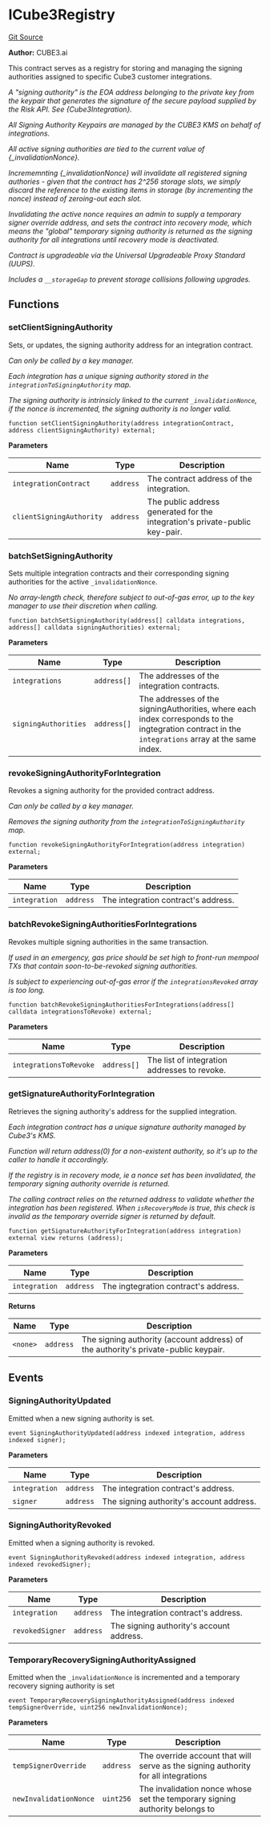 # ICube3Registry
[Git Source](https://github.com/cube-web3/protocol-core-solidity/blob/07ba602bddefe3eb8d740b07000837f7ec2fa9f5/src/interfaces/ICube3Registry.sol)

**Author:**
CUBE3.ai

This contract serves as a registry for storing and managing the signing authorities
assigned to specific Cube3 customer integrations.

*A "signing authority" is the EOA address belonging to the private key from the keypair that
generates the signature of the secure payload supplied by the Risk API. See {Cube3Integration}.*

*All Signing Authority Keypairs are managed by the CUBE3 KMS on behalf of integrations.*

*All active signing authorities are tied to the current value of {_invalidationNonce}.*

*Incrememnting {_invalidationNonce} will invalidate all registered signing authories - given that
the contract has 2^256 storage slots, we simply discard the reference to the existing
items in storage (by incrementing the nonce) instead of zeroing-out each slot.*

*Invalidating the active nonce requires an admin to supply a temporary signer override address, and
sets the contract into recovery mode, which means the "global" temporary signing authority is returned
as the signing authority for all integrations until recovery mode is deactivated.*

*Contract is upgradeable via the Universal Upgradeable Proxy Standard (UUPS).*

*Includes a `__storageGap` to prevent storage collisions following upgrades.*


## Functions
### setClientSigningAuthority

Sets, or updates, the signing authority address for an integration contract.

*Can only be called by a key manager.*

*Each integration has a unique signing authority stored in the `integrationToSigningAuthority` map.*

*The signing authority is intrinsicly linked to the current `_invalidationNonce`, if the nonce
is incremented, the signing authority is no longer valid.*


```solidity
function setClientSigningAuthority(address integrationContract, address clientSigningAuthority) external;
```
**Parameters**

|Name|Type|Description|
|----|----|-----------|
|`integrationContract`|`address`|The contract address of the integration.|
|`clientSigningAuthority`|`address`|The public address generated for the integration's private-public key-pair.|


### batchSetSigningAuthority

Sets multiple integration contracts and their corresponding signing authorities for the active
`_invalidationNonce`.

*No array-length check, therefore subject to out-of-gas error, up to the key manager to use their
discretion when calling.*


```solidity
function batchSetSigningAuthority(address[] calldata integrations, address[] calldata signingAuthorities) external;
```
**Parameters**

|Name|Type|Description|
|----|----|-----------|
|`integrations`|`address[]`|The addresses of the integration contracts.|
|`signingAuthorities`|`address[]`|The addresses of the signingAuthorities, where each index corresponds to the ingtegration contract in the `integrations` array at the same index.|


### revokeSigningAuthorityForIntegration

Revokes a signing authority for the provided contract address.

*Can only be called by a key manager.*

*Removes the signing authority from the `integrationToSigningAuthority` map.*


```solidity
function revokeSigningAuthorityForIntegration(address integration) external;
```
**Parameters**

|Name|Type|Description|
|----|----|-----------|
|`integration`|`address`|The integration contract's address.|


### batchRevokeSigningAuthoritiesForIntegrations

Revokes multiple signing authorities in the same transaction.

*If used in an emergency, gas price should be set high to front-run mempool TXs that
contain soon-to-be-revoked signing authorities.*

*Is subject to experiencing out-of-gas error if the `integrationsRevoked` array is too long.*


```solidity
function batchRevokeSigningAuthoritiesForIntegrations(address[] calldata integrationsToRevoke) external;
```
**Parameters**

|Name|Type|Description|
|----|----|-----------|
|`integrationsToRevoke`|`address[]`|The list of integration addresses to revoke.|


### getSignatureAuthorityForIntegration

Retrieves the signing authority's address for the supplied integration.

*Each integration contract has a unique signature authority managed by Cube3's KMS.*

*Function will return address(0) for a non-existent authority, so it's up to the caller
to handle it accordingly.*

*If the registry is in recovery mode, ie a nonce set has been invalidated, the temporary
signing authority override is returned.*

*The calling contract relies on the returned address to validate whether the integration has
been registered.  When `isRecoveryMode` is true, this check is invalid as the temporary
override signer is returned by default.*


```solidity
function getSignatureAuthorityForIntegration(address integration) external view returns (address);
```
**Parameters**

|Name|Type|Description|
|----|----|-----------|
|`integration`|`address`|The ingtegration contract's address.|

**Returns**

|Name|Type|Description|
|----|----|-----------|
|`<none>`|`address`|The signing authority (account address) of the authority's private-public keypair.|


## Events
### SigningAuthorityUpdated
Emitted when a new signing authority is set.


```solidity
event SigningAuthorityUpdated(address indexed integration, address indexed signer);
```

**Parameters**

|Name|Type|Description|
|----|----|-----------|
|`integration`|`address`|The integration contract's address.|
|`signer`|`address`|The signing authority's account address.|

### SigningAuthorityRevoked
Emitted when a signing authority is revoked.


```solidity
event SigningAuthorityRevoked(address indexed integration, address indexed revokedSigner);
```

**Parameters**

|Name|Type|Description|
|----|----|-----------|
|`integration`|`address`|The integration contract's address.|
|`revokedSigner`|`address`|The signing authority's account address.|

### TemporaryRecoverySigningAuthorityAssigned
Emitted when the `_invalidationNonce` is incremented and a temporary recovery signing authority is set


```solidity
event TemporaryRecoverySigningAuthorityAssigned(address indexed tempSignerOverride, uint256 newInvalidationNonce);
```

**Parameters**

|Name|Type|Description|
|----|----|-----------|
|`tempSignerOverride`|`address`|The override account that will serve as the signing authority for all integrations|
|`newInvalidationNonce`|`uint256`|The invalidation nonce whose set the temporary signing authority belongs to|

